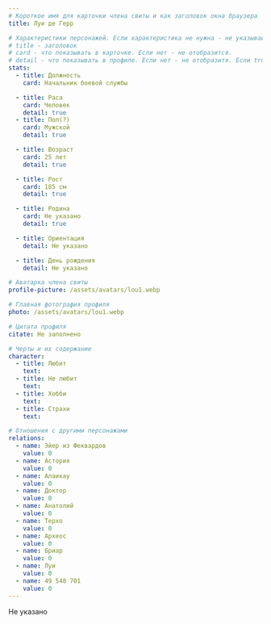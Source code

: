 ```yaml
---
# Короткое имя для карточки члена свиты и как заголовок окна браузера
title: Луи де Герр

# Характеристики персонажей. Если характеристика не нужна - не указывай. Оставлять пустыми не надо.
# title - заголовок
# card - что показывать в карточке. Если нет - не отобразится.
# detail - что показывать в профиле. Если нет - не отобразитя. Если true - то же что и в карточке.
stats:
  - title: Должность
    card: Начальник боевой службы

  - title: Раса
    card: Человек
    detail: true
  - title: Пол(?)
    card: Мужской
    detail: true

  - title: Возраст
    card: 25 лет
    detail: true

  - title: Рост
    card: 185 см
    detail: true

  - title: Родина
    card: Не указано
    detail: true

  - title: Ориентация
    detail: Не указано

  - title: День рождения
    detail: Не указано

# Аватарка члена свиты
profile-picture: /assets/avatars/lou1.webp

# Главная фотография профиля
photo: /assets/avatars/lou1.webp

# Цитата профиля
citate: Не заполнено

# Черты и их содержание
character:
  - title: Любит
    text: 
  - title: Не любит
    text: 
  - title: Хобби
    text: 
  - title: Страхи
    text: 

# Отношения с другими персонажами
relations:
  - name: Эйер из Феквардов
    value: 0
  - name: Астория
    value: 0
  - name: Алаикаy
    value: 0
  - name: Доктор
    value: 0
  - name: Анатолий
    value: 0
  - name: Терхо
    value: 0
  - name: Археос
    value: 0
  - name: Бриар
    value: 0
  - name: Луи
    value: 0
  - name: 49 548 701
    value: 0
---
```


Не указано